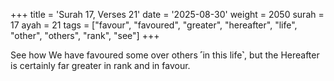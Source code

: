 +++
title = 'Surah 17, Verses 21'
date = '2025-08-30'
weight = 2050
surah = 17
ayah = 21
tags = ["favour", "favoured", "greater", "hereafter", "life", "other", "others", "rank", "see"]
+++

See how We have favoured some over others ˹in this life˺, but the Hereafter is certainly far greater in rank and in favour.